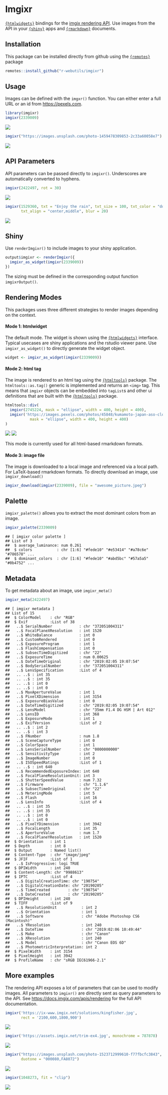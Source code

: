 
# Imgixr

[`{htmlwidgets}`](https://www.htmlwidgets.org/) bindings for the [imgix
rendering API](https://docs.imgix.com/apis/rendering). Use images from
the API in your [`{shiny}`](https://shiny.rstudio.com/) apps and
[`{rmarkdown}`](https://rmarkdown.rstudio.com/) documents.

## Installation

This package can be installed directly from github using the
[`{remotes}`](https://remotes.r-lib.org/) package

``` r
remotes::install_github("r-webutils/imgixr")
```

## Usage

Images can be defined with the `imgxr()` function. You can either enter
a full URL or an id from <https://pexels.com>.

``` r
library(imgixr)
imgixr(2339009)
```

<img src="https://images.pexels.com/photos/2339009/pexels-photo-2339009.jpeg?fit=crop&amp;h=415&amp;w=830"/>

``` r
imgixr("https://images.unsplash.com/photo-1459478309853-2c33a60058e7")
```

<img src="https://images.unsplash.com/photo-1459478309853-2c33a60058e7?fit=crop&amp;h=415&amp;w=830"/>

## API Parameters

API parameters can be passed directly to `imgixr()`. Underscores are
automatically converted to hyphens.

``` r
imgixr(2422497, rot = 30)
```

<img src="https://images.pexels.com/photos/2422497/pexels-photo-2422497.jpeg?fit=crop&amp;rot=30&amp;h=415&amp;w=830"/>

``` r
imgixr(1529360, txt = "Enjoy the rain", txt_size = 100, txt_color = "ddd", 
       txt_align = "center,middle", blur = 20)
```

<img src="https://images.pexels.com/photos/1529360/pexels-photo-1529360.jpeg?fit=crop&amp;txt=Enjoy%20the%20rain&amp;txt-size=100&amp;txt-color=ddd&amp;txt-align=center,middle&amp;blur=20&amp;h=415&amp;w=830"/>

## Shiny

Use `renderImgixr()` to include images to your shiny application.

``` r
output$imgixr <- renderImgixr({
  imgixr_as_widget(imgixr(2339009))
})
```

The sizing must be defined in the corresponding output function
`imgixrOutput()`.

## Rendering Modes

This packages uses three different strategies to render images depending
on the context.

#### Mode 1: htmlwidget

The default mode. The widget is shown using the
[`{htmlwidgets}`](https://www.htmlwidgets.org/) interface. Typical
usecases are shiny applications and the rstudio viewer pane. Use
`imgixr_as_widget()` to directly generate the widget object.

``` r
widget <- imgixr_as_widget(imgixr(2339009))
```

#### Mode 2: html tag

The image is rendered to an html tag using the
[`{htmltools}`](https://rstudio.github.io/htmltools/) package. The
`htmltools::as.tag()` generic is implemented and returns an `<img>` tag.
This means that `imgixr` objects can be embedded into `tagList`s and
other ui definitions that are built with the
[`{htmltools}`](https://rstudio.github.io/htmltools/) package.

``` r
htmltools::div(
  imgixr(2745224, mask = "ellipse", width = 400, height = 400),
  imgixr('https://images.pexels.com/photos/45848/kumamoto-japan-aso-cloud-45848.jpeg', 
           mask = "ellipse", width = 400, height = 400)
)
```

<div>
<img src="https://images.pexels.com/photos/2745224/pexels-photo-2745224.jpeg?fit=crop&amp;mask=ellipse&amp;h=400&amp;w=400"/>
<img src="https://images.pexels.com/photos/45848/kumamoto-japan-aso-cloud-45848.jpeg?fit=crop&amp;mask=ellipse&amp;h=400&amp;w=400"/>
</div>

This mode is currently used for all html-based rmarkdown formats.

#### Mode 3: image file

The image is downloaded to a local image and referenced via a local
path. For LaTeX-based rmarkdown formats. To directly download an image,
use `imgixr_download()`

``` r
imgixr_download(imgixr(2339009), file = "awesome_picture.jpeg")
```

## Palette

`imgixr_palette()` allows you to extract the most dominant colors from
an image.

``` r
imgixr_palette(2339009)
```

    ## [ imgixr color palette ]
    ## List of 3
    ##  $ average_luminance: num 0.261
    ##  $ colors           : chr [1:6] "#fede10" "#e53414" "#a78c6e" "#786578" ...
    ##  $ dominant_colors  : chr [1:6] "#fede10" "#abd5bc" "#57a5a5" "#0b4752" ...

## Metadata

To get metadata about an image, use `imgixr_meta()`

``` r
imgixr_meta(2422497)
```

    ## [ imgixr metadata ]
    ## List of 15
    ##  $ ColorModel    : chr "RGB"
    ##  $ Exif          :List of 38
    ##   ..$ SerialNumber            : chr "372051004311"
    ##   ..$ FocalPlaneXResolution   : int 1520
    ##   ..$ WhiteBalance            : int 0
    ##   ..$ CustomRendered          : int 0
    ##   ..$ ExposureProgram         : int 1
    ##   ..$ FlashCompensation       : int 0
    ##   ..$ SubsecTimeDigitized     : chr "22"
    ##   ..$ ExposureTime            : num 0.00625
    ##   ..$ DateTimeOriginal        : chr "2019:02:05 19:07:54"
    ##   ..$ BodySerialNumber        : chr "372051004311"
    ##   ..$ LensSpecification       :List of 4
    ##   .. ..$ : int 35
    ##   .. ..$ : int 35
    ##   .. ..$ : int 0
    ##   .. ..$ : int 0
    ##   ..$ MaxApertureValue        : int 1
    ##   ..$ PixelXDimension         : int 3154
    ##   ..$ ExposureBiasValue       : int 0
    ##   ..$ DateTimeDigitized       : chr "2019:02:05 19:07:54"
    ##   ..$ LensModel               : chr "35mm F1.4 DG HSM | Art 012"
    ##   ..$ LensID                  : int 368
    ##   ..$ ExposureMode            : int 1
    ##   ..$ ExifVersion             :List of 2
    ##   .. ..$ : int 2
    ##   .. ..$ : int 3
    ##   ..$ FNumber                 : num 1.8
    ##   ..$ SceneCaptureType        : int 0
    ##   ..$ ColorSpace              : int 1
    ##   ..$ LensSerialNumber        : chr "0000000000"
    ##   ..$ SensitivityType         : int 2
    ##   ..$ ImageNumber             : int 0
    ##   ..$ ISOSpeedRatings         :List of 1
    ##   .. ..$ : int 640
    ##   ..$ RecommendedExposureIndex: int 640
    ##   ..$ FocalPlaneResolutionUnit: int 3
    ##   ..$ ShutterSpeedValue       : num 7.32
    ##   ..$ Firmware                : chr "1.1.6"
    ##   ..$ SubsecTimeOriginal      : chr "22"
    ##   ..$ MeteringMode            : int 5
    ##   ..$ Flash                   : int 16
    ##   ..$ LensInfo                :List of 4
    ##   .. ..$ : int 35
    ##   .. ..$ : int 35
    ##   .. ..$ : int 0
    ##   .. ..$ : int 0
    ##   ..$ PixelYDimension         : int 3942
    ##   ..$ FocalLength             : int 35
    ##   ..$ ApertureValue           : num 1.7
    ##   ..$ FocalPlaneYResolution   : int 1520
    ##  $ Orientation   : int 1
    ##  $ Depth         : int 8
    ##  $ Output        : Named list()
    ##  $ Content-Type  : chr "image/jpeg"
    ##  $ JFIF          :List of 1
    ##   ..$ IsProgressive: logi TRUE
    ##  $ DPIWidth      : int 240
    ##  $ Content-Length: chr "9988613"
    ##  $ IPTC          :List of 4
    ##   ..$ DigitalCreationTime: chr "190754"
    ##   ..$ DigitalCreationDate: chr "20190205"
    ##   ..$ TimeCreated        : chr "190754"
    ##   ..$ DateCreated        : chr "20190205"
    ##  $ DPIHeight     : int 240
    ##  $ TIFF          :List of 9
    ##   ..$ ResolutionUnit           : int 2
    ##   ..$ Orientation              : int 1
    ##   ..$ Software                 : chr "Adobe Photoshop CS6 (Macintosh)"
    ##   ..$ YResolution              : int 240
    ##   ..$ DateTime                 : chr "2019:02:06 10:49:44"
    ##   ..$ Make                     : chr "Canon"
    ##   ..$ XResolution              : int 240
    ##   ..$ Model                    : chr "Canon EOS 6D"
    ##   ..$ PhotometricInterpretation: int 2
    ##  $ PixelWidth    : int 3154
    ##  $ PixelHeight   : int 3942
    ##  $ ProfileName   : chr "sRGB IEC61966-2.1"

## More examples

The rendering API exposes a lot of parameters that can be used to modify
images. All parameters to `imgixr()` are directly sent as query
parameters to the API. See <https://docs.imgix.com/apis/rendering> for
the full API documentation.

``` r
imgixr('https://ix-www.imgix.net/solutions/kingfisher.jpg',
       rect = '2100,600,1800,900')
```

<img src="https://ix-www.imgix.net/solutions/kingfisher.jpg?fit=crop&amp;rect=2100,600,1800,900&amp;h=415&amp;w=830"/>

``` r
imgixr('https://assets.imgix.net/trim-ex4.jpg', monochrome = 787878)
```

<img src="https://assets.imgix.net/trim-ex4.jpg?fit=crop&amp;monochrome=787878&amp;h=415&amp;w=830"/>

``` r
imgixr("https://images.unsplash.com/photo-1523712999610-f77fbcfc3843", 
       duotone = "000080,FA8072")
```

<img src="https://images.unsplash.com/photo-1523712999610-f77fbcfc3843?fit=crop&amp;duotone=000080,FA8072&amp;h=415&amp;w=830"/>

``` r
imgixr(1048273, fit = "clip")
```

<img src="https://images.pexels.com/photos/1048273/pexels-photo-1048273.jpeg?fit=clip&amp;h=415&amp;w=830"/>
